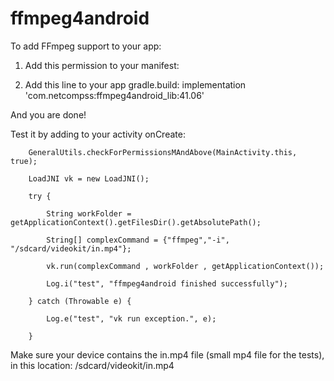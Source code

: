 # ffmpeg4android

To add FFmpeg support to your app:

1. Add this permission to your manifest: 
<uses-permission android:name="android.permission.WRITE_EXTERNAL_STORAGE"/>

2. Add this line to your app gradle.build:
implementation 'com.netcompss:ffmpeg4android_lib:41.06'

And you are done!

Test it by adding to your activity onCreate:

        GeneralUtils.checkForPermissionsMAndAbove(MainActivity.this, true);
        
        LoadJNI vk = new LoadJNI();
        
        try {
        
            String workFolder = getApplicationContext().getFilesDir().getAbsolutePath();
            
            String[] complexCommand = {"ffmpeg","-i", "/sdcard/videokit/in.mp4"};
            
            vk.run(complexCommand , workFolder , getApplicationContext());
            
            Log.i("test", "ffmpeg4android finished successfully");
            
        } catch (Throwable e) {
        
            Log.e("test", "vk run exception.", e);
            
        }
        
 
Make sure your device contains the in.mp4 file (small mp4 file for the tests), in this location:
/sdcard/videokit/in.mp4
